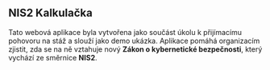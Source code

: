 ## NIS2 Kalkulačka

Tato webová aplikace byla vytvořena jako součást úkolu k přijímacímu pohovoru na stáž a slouží jako demo ukázka. Aplikace pomáhá organizacím zjistit, zda se na ně vztahuje nový **Zákon o kybernetické bezpečnosti**, který vychází ze směrnice **NIS2**.
